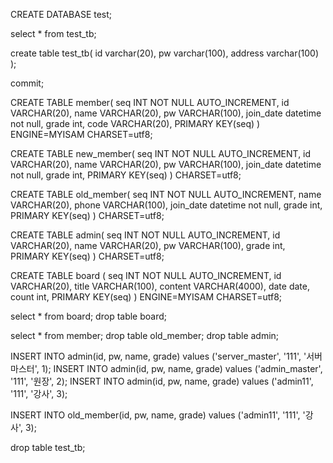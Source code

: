 CREATE DATABASE test;

select * from test_tb;

create table test_tb(
	id varchar(20),
    pw varchar(100),
    address varchar(100)
);

commit;

CREATE TABLE member(
	seq INT NOT NULL AUTO_INCREMENT,
	id VARCHAR(20),
    name VARCHAR(20),
	pw VARCHAR(100),
	join_date datetime not null,
    grade int,
    code VARCHAR(20),
	PRIMARY KEY(seq)
) ENGINE=MYISAM CHARSET=utf8;

CREATE TABLE new_member(
	seq INT NOT NULL AUTO_INCREMENT,
	id VARCHAR(20),
    name VARCHAR(20),
	pw VARCHAR(100),
	join_date datetime not null,
    grade int,
	PRIMARY KEY(seq)
) CHARSET=utf8;

CREATE TABLE old_member(
	seq INT NOT NULL AUTO_INCREMENT,
    name VARCHAR(20),
	phone VARCHAR(100),
	join_date datetime not null,
    grade int,
	PRIMARY KEY(seq)
) CHARSET=utf8;

CREATE TABLE admin(
	seq INT NOT NULL AUTO_INCREMENT,
	id VARCHAR(20),
    name VARCHAR(20),
	pw VARCHAR(100),
    grade int,
	PRIMARY KEY(seq)
) CHARSET=utf8;

CREATE TABLE board (
	seq INT NOT NULL AUTO_INCREMENT,
	id VARCHAR(20),
    title VARCHAR(100),
	content VARCHAR(4000),
	date date,
    count int,
	PRIMARY KEY(seq)
) ENGINE=MYISAM CHARSET=utf8;

select * from board;
drop table board;

select * from member;
drop table old_member;
drop table admin;

INSERT INTO admin(id, pw, name, grade) values ('server_master', '111', '서버마스터', 1);
INSERT INTO admin(id, pw, name, grade) values ('admin_master', '111', '원장', 2);
INSERT INTO admin(id, pw, name, grade) values ('admin11', '111', '강사', 3);

INSERT INTO old_member(id, pw, name, grade) values ('admin11', '111', '강사', 3);

drop table test_tb;